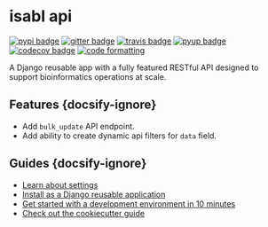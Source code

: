 # isabl api

[![pypi badge][pypi_badge]][pypi_base]
[![gitter badge][gitter_badge]][gitter_base]
[![travis badge][travis_badge]][travis_base]
[![pyup badge][pyup_badge]][pyup_base]
[![codecov badge][codecov_badge]][codecov_base]
[![code formatting][black_badge]][black_base]

A Django reusable app with a fully featured RESTful API designed to support bioinformatics operations at scale.

## Features {docsify-ignore}

* Add `bulk_update` API endpoint.
* Add ability to create dynamic api filters for `data` field.

## Guides {docsify-ignore}

- [Learn about settings](api/settings)
- [Install as a Django reusable application](api/installation)
- [Get started with a development environment in 10 minutes](tutorials/contributing)
- [Check out the cookiecutter guide](api/cookiecutter)

[codecov_badge]: https://codecov.io/gh/leukgen/django-bee/branch/master/graph/badge.svg
[codecov_base]: https://codecov.io/gh/leukgen/django-bee
[gitter_badge]: https://badges.gitter.im/leukgen/django-bee/Lobby.svg
[gitter_base]: https://gitter.im/leukgen/django-bee
[pypi_badge]: https://img.shields.io/pypi/v/django-bee.svg
[pypi_base]: https://pypi.python.org/pypi/django-bee
[pyup_badge]: https://pyup.io/repos/github/leukgen/django-bee/shield.svg
[pyup_base]: https://pyup.io/repos/github/leukgen/django-bee/
[travis_badge]: https://img.shields.io/travis/leukgen/django-bee/master.svg
[travis_base]: https://travis-ci.org/leukgen/django-bee
[black_badge]: https://img.shields.io/badge/code%20style-black-000000.svg
[black_base]: https://github.com/ambv/black

